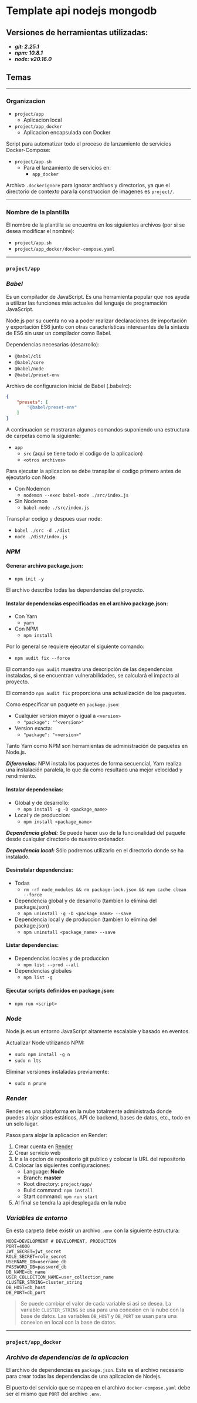 # Template api nodejs mongodb

## Versiones de herramientas utilizadas:
- ***git: 2.25.1***
- ***npm: 10.8.1***
- ***node: v20.16.0***

## Temas

***
### Organizacion 
- `project/app`
    - Aplicacion local
- `project/app_docker`
    - Aplicacion encapsulada con Docker

Script para automatizar todo el proceso de lanzamiento de servicios Docker-Compose: 
- `project/app.sh`
    - Para el lanzamiento de  servicios en:
        - `app_docker`

Archivo `.dockerignore` para ignorar archivos y directorios, ya que el directorio de contexto para la construccion de imagenes es `project/`. 

***
### Nombre de la plantilla
El nombre de la plantilla se encuentra en los siguientes archivos (por si se desea modificar el nombre):
- `project/app.sh`
- `project/app_docker/docker-compose.yaml`

***
### `project/app`
### ***Babel***
Es un compilador de JavaScript. Es una herramienta popular que nos ayuda a utilizar las funciones más actuales del lenguaje de programación JavaScript.

Node.js por su cuenta no va a poder realizar declaraciones de importación y exportación ES6 junto con otras características interesantes de la sintaxis de ES6 sin usar un compilador como Babel.

Dependencias necesarias (desarrollo):
- `@babel/cli`
- `@babel/core`
- `@babel/node`
- `@babel/preset-env`

Archivo de configuracion inicial de Babel (.babelrc):
```json
{
    "presets": [
        "@babel/preset-env"
    ]
}
```

A continuacion se mostraran algunos comandos suponiendo una estructura de carpetas como la siguiente:
- `app`
    - `src` (aqui se tiene todo el codigo de la aplicacion)
    - `<otros archivos>`

Para ejecutar la aplicacion se debe transpilar el codigo primero antes de ejecutarlo con Node:
- Con Nodemon
    - `nodemon --exec babel-node ./src/index.js`
- Sin Nodemon
    - `babel-node ./src/index.js`

Transpilar codigo y despues usar node:
- `babel ./src -d ./dist`
- `node ./dist/index.js`

### ***NPM***
#### Generar archivo package.json:
- `npm init -y`

El archivo describe todas las dependencias del proyecto.

#### Instalar dependencias especificadas en el archivo package.json:
- Con Yarn
    - `yarn`
- Con NPM
    - `npm install`

Por lo general se requiere ejecutar el siguiente comando:
- `npm audit fix --force`

El comando `npm audit` muestra una descripción de las dependencias instaladas, si se encuentran vulnerabilidades, se calculará el impacto al proyecto.

El comando `npm audit fix` proporciona una actualización de los paquetes.

Como especificar un paquete en `package.json`:
- Cualquier version mayor o igual a `<version>` 
    - `"package": "^<version>"`
- Version exacta:
    - `"package": "<version>"`

Tanto Yarn como NPM son herramientas de administración de paquetes en Node.js.

***Diferencias:***
NPM instala los paquetes de forma secuencial, Yarn realiza una instalación paralela, lo que da como resultado una mejor velocidad y rendimiento.

#### Instalar dependencias:
- Global y de desarrollo:
    - `npm install -g -D <package_name>`
- Local y de produccion:
    - `npm install <package_name>`

***Dependencia global:***
Se puede hacer uso de la funcionalidad del paquete desde cualquier directorio de nuestro ordenador.

***Dependencia local:***
Sólo podremos utilizarlo en el directorio donde se ha instalado.

#### Desinstalar dependencias:
- Todas 
    - `rm -rf node_modules && rm package-lock.json && npm cache clean --force`
- Dependencia global y de desarrollo (tambien lo elimina del package.json)
    - `npm uninstall -g -D <package_name> --save`
- Dependencia local y de produccion (tambien lo elimina del package.json)
    - `npm uninstall <package_name> --save`

#### Listar dependencias:
- Dependencias locales y de produccion
    - `npm list --prod --all`
- Dependencias globales
    - `npm list -g`

#### Ejecutar scripts definidos en package.json:
- `npm run <script>`

### ***Node*** 
Node.js es un entorno JavaScript altamente escalable y basado en eventos.

Actualizar Node utilizando NPM:
- `sudo npm install -g n`
- `sudo n lts`

Eliminar versiones instaladas previamente:
- `sudo n prune`

### ***Render***
Render es una plataforma en la nube totalmente administrada donde puedes alojar sitios estáticos, API de backend, bases de datos, etc., todo en un solo lugar.

Pasos para alojar la aplicacion en Render:
1. Crear cuenta en [Render](https://dashboard.render.com/)
2. Crear servicio web
3. Ir a la opcion de repositorio git publico y colocar la URL del repositorio
4. Colocar las siguientes configuraciones:
    - Language: **Node**
    - Branch: **master**
    - Root directory: `project/app/`
    - Build command: `npm install`
    - Start command: `npm run start`
5. Al final se tendra la api desplegada en la nube

### ***Variables de entorno***
En esta carpeta debe existir un archivo `.env` con la siguiente estructura:
```
MODE=DEVELOPMENT # DEVELOPMENT, PRODUCTION
PORT=4000
JWT_SECRET=jwt_secret
ROLE_SECRET=role_secret
USERNAME_DB=username_db
PASSWORD_DB=password_db
DB_NAME=db_name
USER_COLLECTION_NAME=user_collection_name
CLUSTER_STRING=cluster_string
DB_HOST=db_host 
DB_PORT=db_port
```
> Se puede cambiar el valor de cada variable si asi se desea.
> La variable `CLUSTER_STRING` se usa para una conexion en la nube con la base de datos.
> Las variables `DB_HOST` y `DB_PORT` se usan para una conexion en local con la base de datos.

***
### `project/app_docker`
### ***Archivo de dependencias de la aplicacion***
El archivo de dependencias es `package.json`. Este es el archivo necesario para crear todas las dependencias de una aplicacion de Nodejs.

El puerto del servicio que se mapea en el archivo `docker-compose.yaml` debe ser el mismo que `PORT` del archivo `.env`.































